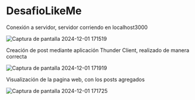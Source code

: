# DesafioLikeMe

Conexión a servidor, servidor corriendo en localhost3000

![Captura de pantalla 2024-12-01 171519](https://github.com/user-attachments/assets/ca9c52e5-300b-4497-b15c-183dd13104d0)

Creación de post mediante aplicación Thunder Client, realizado de manera correcta

![Captura de pantalla 2024-12-01 171919](https://github.com/user-attachments/assets/1d91f9ed-423a-49db-b821-f830c7a1142d)

Visualización de la pagina web, con los posts agregados

![Captura de pantalla 2024-12-01 171725](https://github.com/user-attachments/assets/b4d3c71c-5b59-401b-ba61-0857c5df3956)



